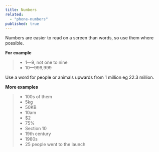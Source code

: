 ```yaml
---
title: Numbers
related:
  - "phone-numbers"
published: true
---
```


Numbers are easier to read on a screen than words, so use them where possible.

**For example**

> - 1—9, not one to nine
> - 10—999,999

Use a word for people or animals upwards from 1 million eg 22.3 million.

**More examples**

> - 100s of them
> - 5kg
> - 50KB
> - 10am
> - $2
> - 75%
> - Section 10
> - 19th century
> - 1980s
> - 25 people went to the launch
